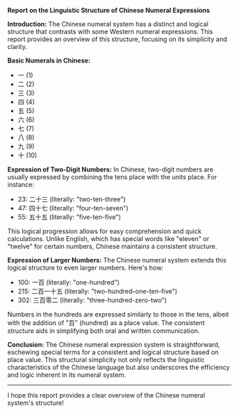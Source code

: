 **Report on the Linguistic Structure of Chinese Numeral Expressions**

**Introduction:** 
The Chinese numeral system has a distinct and logical structure that contrasts with some Western numeral expressions. This report provides an overview of this structure, focusing on its simplicity and clarity.

**Basic Numerals in Chinese:**
- 一 (1)
- 二 (2)
- 三 (3)
- 四 (4)
- 五 (5)
- 六 (6)
- 七 (7)
- 八 (8)
- 九 (9)
- 十 (10)

**Expression of Two-Digit Numbers:**
In Chinese, two-digit numbers are usually expressed by combining the tens place with the units place. For instance:
- 23: 二十三 (literally: "two-ten-three")
- 47: 四十七 (literally: "four-ten-seven")
- 55: 五十五 (literally: "five-ten-five")

This logical progression allows for easy comprehension and quick calculations. Unlike English, which has special words like "eleven" or "twelve" for certain numbers, Chinese maintains a consistent structure.

**Expression of Larger Numbers:**
The Chinese numeral system extends this logical structure to even larger numbers. Here's how:
- 100: 一百 (literally: "one-hundred")
- 215: 二百一十五 (literally: "two-hundred-one-ten-five")
- 302: 三百零二 (literally: "three-hundred-zero-two")

Numbers in the hundreds are expressed similarly to those in the tens, albeit with the addition of "百" (hundred) as a place value. The consistent structure aids in simplifying both oral and written communication.

**Conclusion:**
The Chinese numeral expression system is straightforward, eschewing special terms for a consistent and logical structure based on place value. This structural simplicity not only reflects the linguistic characteristics of the Chinese language but also underscores the efficiency and logic inherent in its numeral system.

---

I hope this report provides a clear overview of the Chinese numeral system's structure!